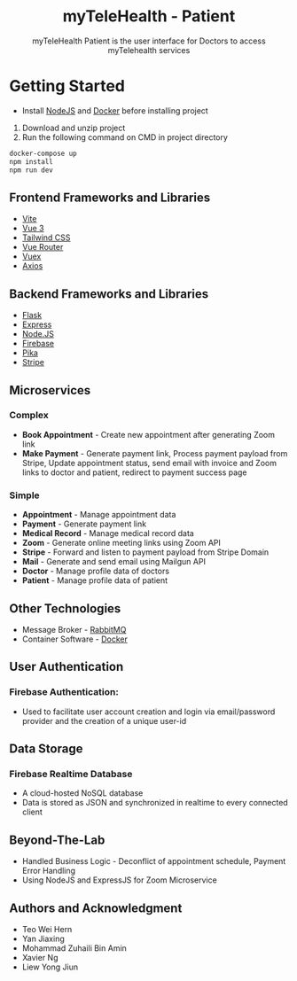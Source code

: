 <h1 align="center">myTeleHealth - Patient</h1>

<p align="center">myTeleHealth Patient is the user interface for Doctors to access myTelehealth services</p>
 
# Getting Started
 
- Install [NodeJS](https://nodejs.org/en/) and [Docker](https://www.docker.com) before installing project

1. Download and unzip project
2. Run the following command on CMD in project directory

 ```sh
docker-compose up
npm install
npm run dev
```

## Frontend Frameworks and Libraries
- [Vite](https://vitejs.dev/guide)
- [Vue 3](https://staging.vuejs.org/guide/introduction.html)
- [Tailwind CSS](https://tailwindcss.com/docs/configuration)
- [Vue Router](https://github.com/vuejs/vue-router-next)
- [Vuex](https://vuex.vuejs.org)
- [Axios](https://axios-http.com/)
 
## Backend Frameworks and Libraries
- [Flask](https://flask.palletsprojects.com/en/2.1.x)
- [Express](https://expressjs.com/)
- [Node.JS](https://nodejs.org/en/)
- [Firebase](https://firebase.google.com/docs)
- [Pika](https://pika.readthedocs.io/en/stable)
- [Stripe](https://stripe.com/docs/api)

## Microservices
### Complex
- **Book Appointment** - Create new appointment after generating Zoom link
- **Make Payment** - Generate payment link, Process payment payload from Stripe, Update appointment status, send email with invoice and Zoom links to doctor and patient, redirect to payment success page
 
### Simple
- **Appointment** - Manage appointment data
- **Payment** - Generate payment link
- **Medical Record** - Manage medical record data
- **Zoom** - Generate online meeting links using Zoom API
- **Stripe** - Forward and listen to payment payload from Stripe Domain
- **Mail** - Generate and send email using Mailgun API
- **Doctor** - Manage profile data of doctors
- **Patient** - Manage profile data of patient
 
## Other Technologies
- Message Broker - [RabbitMQ](https://www.rabbitmq.com)
- Container Software - [Docker](https://www.docker.com)

## User Authentication
### Firebase Authentication:
- Used to facilitate user account creation and login via email/password provider and the creation of a unique user-id

## Data Storage
### Firebase Realtime Database
- A cloud-hosted NoSQL database
- Data is stored as JSON and synchronized in realtime to every connected client

## Beyond-The-Lab
- Handled Business Logic - Deconflict of appointment schedule, Payment Error Handling
- Using NodeJS and ExpressJS for Zoom Microservice

## Authors and Acknowledgment
- Teo Wei Hern
- Yan Jiaxing
- Mohammad Zuhaili Bin Amin
- Xavier Ng
- Liew Yong Jiun
